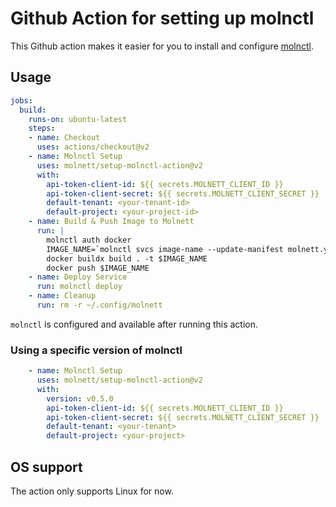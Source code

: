# Github Action for setting up molnctl

This Github action makes it easier for you to install and configure [molnctl](https://github.com/molnett/molnctl).

## Usage

```yaml
jobs:
  build:
    runs-on: ubuntu-latest
    steps:
    - name: Checkout
      uses: actions/checkout@v2
    - name: Molnctl Setup
      uses: molnett/setup-molnctl-action@v2
      with:
        api-token-client-id: ${{ secrets.MOLNETT_CLIENT_ID }}
        api-token-client-secret: ${{ secrets.MOLNETT_CLIENT_SECRET }}
        default-tenant: <your-tenant-id>
        default-project: <your-project-id>
    - name: Build & Push Image to Molnett
      run: |
        molnctl auth docker
        IMAGE_NAME=`molnctl svcs image-name --update-manifest molnett.yaml`
        docker buildx build . -t $IMAGE_NAME
        docker push $IMAGE_NAME
    - name: Deploy Service
      run: molnctl deploy
    - name: Cleanup
      run: rm -r ~/.config/molnett
```

`molnctl` is configured and available after running this action.

### Using a specific version of molnctl

```yaml
    - name: Molnctl Setup
      uses: molnett/setup-molnctl-action@v2
      with:
        version: v0.5.0
        api-token-client-id: ${{ secrets.MOLNETT_CLIENT_ID }}
        api-token-client-secret: ${{ secrets.MOLNETT_CLIENT_SECRET }}
        default-tenant: <your-tenant>
        default-project: <your-project>
```

## OS support

The action only supports Linux for now.

